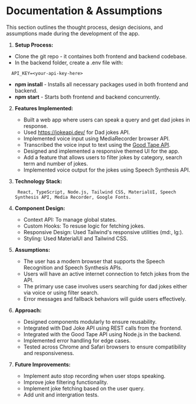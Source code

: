 # **Documentation & Assumptions**

This section outlines the thought process, design decisions, and assumptions made during the development of the app.

1. **Setup Process:**

- Clone the git repo - it containes both frontend and backend codebase.
- In the backend folder, create a .env file with:
 ```env
   API_KEY=<your-api-key-here>
 ```
-	**npm install** - Installs all necessary packages used in both frontend and backend.
-	**npm start** - Starts both frontend and backend concurrently.

2. **Features Implemented:**

	- Built a web app where users can speak a query and get dad jokes in response.
	- Used https://jokeapi.dev/ for Dad jokes API.
	- Implemented voice input using MediaRecorder browser API.
	- Transcribed the voice input to text using the [Good Tape API](https://api.goodtape.io/docs).
	- Designed and implemented a responsive themed UI for the app.
	- Add a feature that allows users to filter jokes by category, search term and number of jokes.
	- Implemented voice output for the jokes using Speech Synthesis API.

3. **Technology Stack:**

		React, TypeScript, Node.js, Tailwind CSS, MaterialUI, Speech Synthesis API, Media Recorder, Google Fonts.

4. **Component Design:**

	- Context API: To manage global states.
	- Custom Hooks: To resuse logic for fetching jokes.
	- Responsive Design: Used Tailwind's responsive utilities (md:, lg:).
	- Styling: Used MaterialUI and Tailwind CSS.

5. **Assumptions:**

	- The user has a modern browser that supports the Speech Recognition and Speech Synthesis APIs.
	- Users will have an active internet connection to fetch jokes from the API.
	- The primary use case involves users searching for dad jokes either via voice or using filter search.
	- Error messages and fallback behaviors will guide users effectively.

6. **Approach:**

	- Designed components modularly to ensure reusability.
	- Integrated with Dad Joke API using REST calls from the frontend.
	- Integrated with the Good Tape API using Node.js in the backend.
	- Implemented error handling for edge cases.
	- Tested across Chrome and Safari browsers to ensure compatibility and responsiveness.

7. **Future Improvements:**

	- Implement auto stop recording when user stops speaking.
	- Improve joke filtering functionality.
	- Implement joke fetching based on the user query.
	- Add unit and intergration tests.
